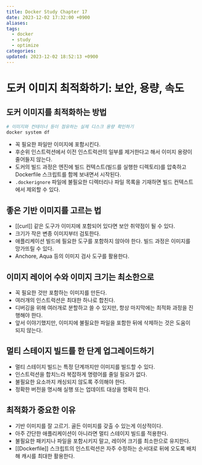```yaml
---
title: Docker Study Chapter 17
date: 2023-12-02 17:32:00 +0900
aliases: 
tags:
  - docker
  - study
  - optimize
categories: 
updated: 2023-12-02 18:52:13 +0900
---
```


# 도커 이미지 최적화하기: 보안, 용량, 속도

## 도커 이미지를 최적화하는 방법

```bash
# 이미지와 컨테이너 등이 점유하는 실제 디스크 용량 확인하기
docker system df
```

- 꼭 필요한 파일만 이미지에 포함시킨다.
- 후순위 인스트럭션에서 이전 인스트럭션의 일부를 제거한다고 해서 이미지 용량이 줄어들지 않는다.
- 도커의 빌드 과정은 엔진에 빌드 컨텍스트(빌드를 실행한 디렉토리)를 압축하고 Dockerfile 스크립트를 함께 보내면서 시작된다.
- `.dockerignore` 파일에 불필요한 디렉터리나 파일 목록을 기재하면 빌드 컨텍스트에서 제외할 수 있다.

## 좋은 기반 이미지를 고르는 법

- [[curl]] 같은 도구가 이미지에 포함되어 있다면 보안 취약점이 될 수 있다.
- 크기가 작은 변종 이미지부터 검토한다.
- 애플리케이션 빌드에 필요한 도구를 포함하지 않아야 한다. 빌드 과정은 이미지를 망가뜨릴 수 있다.
- Anchore, Aqua 등의 이미지 검사 도구를 활용한다.

## 이미지 레이어 수와 이미지 크기는 최소한으로

- 꼭 필요한 것만 포함하는 이미지를 만든다.
- 여러개의 인스트럭션은 최대한 하나로 합친다.
- 디버깅을 위해 여러개로 분할하고 쓸 수 있지만, 항상 마지막에는 최적화 과정을 진행해야 한다.
- 앞서 이야기했지만, 이미지에 불필요한 파일을 포함한 뒤에 삭제하는 것은 도움이 되지 않는다.

## 멀티 스테이지 빌드를 한 단계 업그레이드하기

- 멀티 스테이지 빌드는 특정 단계까지만 이미지를 빌드할 수 있다.
- 인스트럭션을 합치느라 복잡하게 명령어를 줄일 필요가 없다.
- 불필요한 요소까지 캐싱되지 않도록 주의해야 한다.
- 정확한 버전을 명시해 실행 또는 업데이트 대상을 명확히 한다.

## 최적화가 중요한 이유

- 기반 이미지를 잘 고르기. 골든 이미지를 갖출 수 있는게 이상적이다.
- 아주 간단한 애플리케이션이 아니라면 멀티 스테이지 빌드를 적용한다.
- 불필요한 패키지나 파일을 포함시키지 말고, 레이어 크기를 최소한으로 유지한다.
- [[Dockerfile]] 스크립트의 인스트럭션은 자주 수정하는 순서대로 뒤에 오도록 배치해 캐시를 최대한 활용한다.
